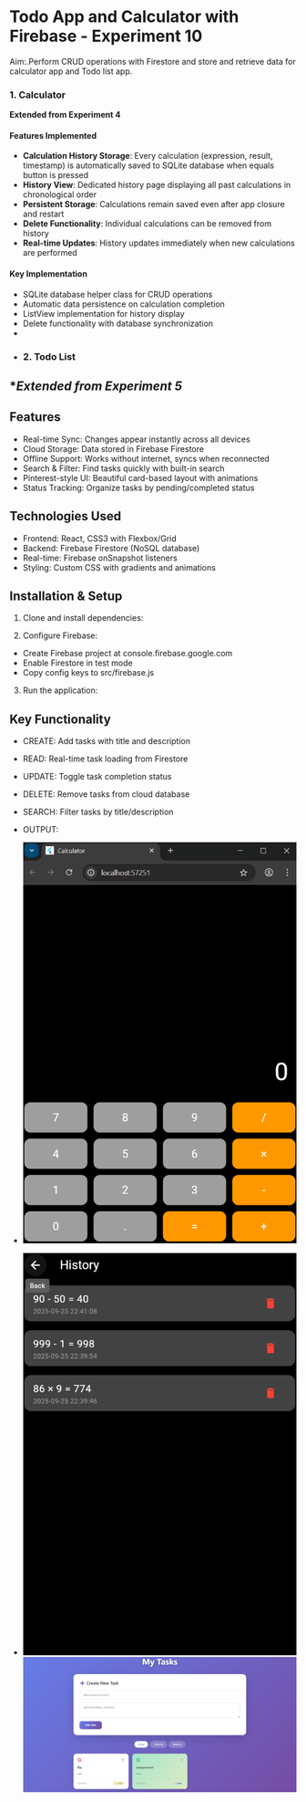 
# Todo App and Calculator with Firebase - Experiment 10

Aim:.Perform CRUD operations with Firestore and store and retrieve data for calculator app and Todo list app.

### 1. Calculator 

**Extended from Experiment 4**

#### Features Implemented
- **Calculation History Storage**: Every calculation (expression, result, timestamp) is automatically saved to SQLite database when equals button is pressed
- **History View**: Dedicated history page displaying all past calculations in chronological order
- **Persistent Storage**: Calculations remain saved even after app closure and restart
- **Delete Functionality**: Individual calculations can be removed from history
- **Real-time Updates**: History updates immediately when new calculations are performed


#### Key Implementation
- SQLite database helper class for CRUD operations
- Automatic data persistence on calculation completion
- ListView implementation for history display
- Delete functionality with database synchronization
- 
- ### 2. Todo List 

**Extended from Experiment 5*
- 
## Features

- Real-time Sync: Changes appear instantly across all devices
- Cloud Storage: Data stored in Firebase Firestore
- Offline Support: Works without internet, syncs when reconnected
- Search & Filter: Find tasks quickly with built-in search
- Pinterest-style UI: Beautiful card-based layout with animations
- Status Tracking: Organize tasks by pending/completed status

## Technologies Used

- Frontend: React, CSS3 with Flexbox/Grid
- Backend: Firebase Firestore (NoSQL database)
- Real-time: Firebase onSnapshot listeners
- Styling: Custom CSS with gradients and animations

## Installation & Setup

1. Clone and install dependencies:

2. Configure Firebase:
- Create Firebase project at console.firebase.google.com
- Enable Firestore in test mode
- Copy config keys to src/firebase.js

3. Run the application:

## Key Functionality

- CREATE: Add tasks with title and description
- READ: Real-time task loading from Firestore
- UPDATE: Toggle task completion status
- DELETE: Remove tasks from cloud database
- SEARCH: Filter tasks by title/description
- OUTPUT:

- ![output](cal.png)
- ![output](14.11.png)
![output](14.png)



